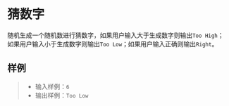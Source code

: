 # 猜数字
随机生成一个随机数进行猜数字，如果用户输入大于生成数字则输出`Too High`；如果用户输入小于生成数字则输出`Too Low`；如果用户输入正确则输出`Right`。
## 样例
>- 输入样例：`6`
>- 输出样例：`Too Low` 
